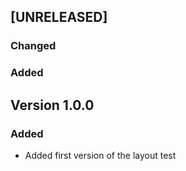 ## [UNRELEASED]

### Changed

### Added

## Version 1.0.0

### Added

- Added first version of the layout test
